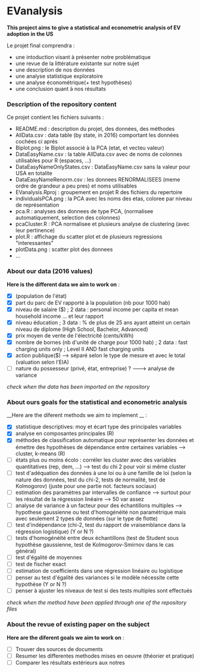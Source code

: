 # EVanalysis

**This project aims to give a statistical and econometric analysis of EV adoption in the US**

Le projet final comprendra :

* une intoduction visant à présenter notre problématique
* une revue de la littérature existante sur notre sujet
* une description de nos données
* une analyse statistique exploratoire
* une analyse économétrique(+ test hypothèses)
* une conclusion quant à nos résultats

### Description of the repository content

Ce projet contient les fichiers suivants :

* README.md : description du projet, des données, des méthodes
* AllData.csv : data table (by state, in 2016) comportant les données cochées ci après 
* Biplot.png : le Biplot associé à la PCA (etat, et vecteu valeur)
* DataEasyName.csv : la table AllData.csv avec de noms de colonnes utilisables pour R (espaces, ...)
* DataEasyNameOnlyStates.csv : DataEasyName.csv sans la valeur pour USA en totalite
* DataEasyNameRenorm.csv : les donnees RENORMALISEES (meme ordre de grandeur a peu pres) et noms utilisables
* EVanalysis.Rproj : groupement en projet R des fichiers du repertoire
* individualsPCA.png : la PCA avec les noms des etas, coloree par niveau de représentation
* pca.R : analyses des donnees de type PCA, (normalisee automatiquement, selection des colonnes)
* pcaCluster.R : PCA normalisee et plusieurs analyse de clustering (avec leur pertinence)
* plot.R : affichage du scatter plot et de plusieurs regressions "interessantes"
* plotData.png : scatter plot des donnees
* ...

### About our data (2016 values)

__Here is the different data we aim to work on__ : 

- [x] (population de l'état)
- [x] part du parc de EV rapporté à la population (nb pour 1000 hab)
- [x] niveau de salaire ($) ; 2 data : personal income per capita et mean household income ... et leur rapport
- [x] niveau éducation ; 3 data : % de plus de 25 ans ayant atteint un certain niveau de diplome (High School, Bachelor, Advanced)
- [x] prix moyen de vente de l'électricité (cents/kWh)
- [x] nombre de bornes (nb d'unité de charge pour 1000 hab) ; 2 data : fast charging units only ; Level II AND fast charging units
- [x] action publique($) —> séparé selon le type de mesure et avec le total (valuation selon l'EIA)
- [ ] nature du possesseur (privé, état, entreprise) ? ---> analyse de variance

_check when the data has been imported on the repository_


### About ours goals for the statistical and econometric analysis 

__Here are the diferent methods we aim to implement __ : 
- [x] statistique descriptives: moy et écart type des principales variables
- [x] analyse en composantes principales (R)
- [x] méthodes de classification automatique pour représenter les données et émettre des hypothèses de dépendance entre certaines variables --> cluster, k-means (R) 
- [ ] états plus ou moins écolo : corréler les cluster avec des variables quantitatives (rep, dem, ...) --> test du chi 2 pour voir si même cluster
- [ ] test d'adéquation des données à une loi ou à une famille de loi (selon la nature des données, test du chi-2, tests de normalité, test de Kolmogorov) (juste pour une partie not. facteurs sociaux)
- [ ] estimation des paramètres par intervalles de confiance --> surtout pour les résultat de la régression linéaire --> 50 var assez
- [ ] analyse de variance à un facteur pour des échantillons multiples --> hypothese gaussienne ou test d'homogénéité non paramétrique mais avec seulement 2 types de données (sur le type de flotte)
- [ ] test d'indépendance (chi-2, test du rapport de vraisemblance dans la régression logistique) (Y or N ?)
- [ ] tests d'homogénéité entre deux échantillons (test de Student sous hypothèse gaussienne, test de Kolmogorov-Smirnov dans le cas général)
- [ ] test d'égalité de moyennes
- [ ] test de fischer exact
- [ ] estimation de coefficients dans une régression linéaire ou logistique
- [ ] penser au test d'égalité des variances si le modèle nécessite cette hypothèse (Y or N ?)
- [ ] penser à ajuster les niveaux de test si des tests multiples sont effectués

_check when the method have been applied through one of the repository files_


### About the revue of existing paper on the subject 

__Here are the diferent goals we aim to work on__ : 
- [ ] Trouver des sources de documents
- [ ] Resumer les differentes methodes mises en oeuvre (théorier et pratique)
- [ ] Comparer les résultats extérieurs aux notres
